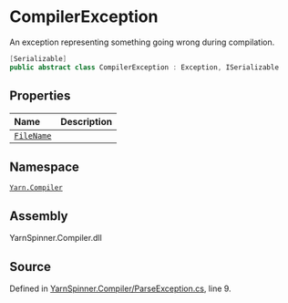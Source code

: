 # CompilerException

An exception representing something going wrong during compilation.

```csharp
[Serializable]
public abstract class CompilerException : Exception, ISerializable
```

## Properties

| Name | Description |
| :--- | :--- |
| [`FileName`](compilerexception.filename.md) |  |

## Namespace

[`Yarn.Compiler`](../)

## Assembly

YarnSpinner.Compiler.dll

## Source

Defined in [YarnSpinner.Compiler/ParseException.cs](https://github.com/YarnSpinnerTool/YarnSpinner//blob/develop/YarnSpinner.Compiler/ParseException.cs#L9), line 9.

